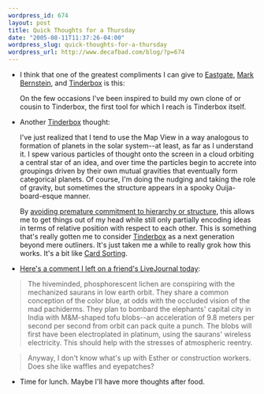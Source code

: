 ```yaml
--- 
wordpress_id: 674
layout: post
title: Quick Thoughts for a Thursday
date: "2005-08-11T11:37:26-04:00"
wordpress_slug: quick-thoughts-for-a-thursday
wordpress_url: http://www.decafbad.com/blog/?p=674
---
```

* I think that one of the greatest compliments I can give to [Eastgate][eastgate], [Mark Bernstein][mark], and [Tinderbox][tinderbox] is this:  

  On the few occasions I've been inspired to build my own clone of or cousin to Tinderbox, the first tool for which I reach is Tinderbox itself. 
  
* Another [Tinderbox][tinderbox] thought:

  I've just realized that I tend to use the Map View in a way analogous to formation of planets in the solar system--at least, as far as I understand it.  I spew various particles of thought onto the screen in a cloud orbiting a central star of an idea, and over time the particles begin to accrete into groupings driven by their own mutual gravities that eventually form categorical planets.  Of course, I'm doing the nudging and taking the role of gravity, but sometimes the structure appears in a spooky Ouija-board-esque manner.
  
  By [avoiding premature commitment to hierarchy or structure][sort], this allows me to get things out of my head while still only partially encoding ideas in terms of relative position with respect to each other.  This is something that's really gotten me to consider [Tinderbox][tinderbox] as a next generation beyond mere outliners.  It's just taken me a while to really grok how this works.  It's a bit like [Card Sorting][sorting].

* [Here's a comment I left on a friend's LiveJournal today][lj]:

> The hiveminded, phosphorescent lichen are conspiring with the mechanized saurans in low earth orbit. They share a common conception of the color blue, at odds with the occluded vision of the mad pachiderms. They plan to bombard the elephants' capital city in India with M&#38;M-shaped tofu blobs--an acceleration of 9.8 meters per second per second from orbit can pack quite a punch. The blobs will first have been electroplated in platinum, using the saurans' wireless electricity. This should help with the stresses of atmospheric reentry.

> Anyway, I don't know what's up with Esther or construction workers. Does she like waffles and eyepatches?

* Time for lunch.  Maybe I'll have more thoughts after food.

[lj]: http://www.livejournal.com/users/general_jinjur/391464.html?thread=2107176#t2107176
[sorting]: http://www.boxesandarrows.com/archives/card_sorting_a_definitive_guide.php
[eastgate]: http://www.eastgate.com
[mark]: http://www.markbernstein.org
[tinderbox]: http://www.eastgate.com/Tinderbox
[sort]: http://www.eastgate.com/Tinderbox/sorting.html
